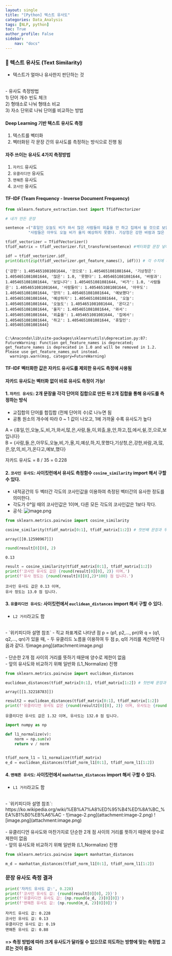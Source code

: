 ```yaml
---
layout: single
title: "[Python] 텍스트 유사도"
categories: Data_Analysis
tags: [NLP, python]
toc: True
author_profile: False
sidebar:
    nav: "docs"
---
```


### 🔎 텍스트 유사도 (Text Similarity)

- 텍스트가 얼마나 유사한지 판단하는 것<br>
<br>
- 유사도 측정방법<br>
1) 단어 개수 빈도 체크<br>
2) 형태소로 나눠 형태소 비교<br>
3) 자소 단위로 나눠 단어를 비교하는 방법<br>

#### Deep Learning  기반 텍스트 유사도 측정 <br>
1) 텍스트를 벡터화<br>
2) 벡터화된 각 문장 간의 유사도를 측정하는 방식으로 진행 됨<br>

#### 자주 쓰이는 유사도 4가지 측정방법<br>
1) `자카드` 유사도<br>
2) `유클리디언` 유사도<br>
3) `맨해튼` 유사도<br>
4) `코사인` 유사도<br>



#### TF-IDF (Team Frequency - Inverse Document Frequency)


```python
from sklearn.feature_extraction.text import TfidfVectorizer

# 내가 만든 문장

sentence =("휴일인 오늘도 비가 와서 많은 사람들이 외출을 안 하고 집에서 쉴 것으로 보입니다.",
          "사람들은 아무도 오늘 비가 올지 예상하지 못했다. 기상청은 강한 바람과 많은 양의 비가 온다고 예보했다.")

tfidf_vectorizer = TfidfVectorizer()
tfidf_matrix = tfidf_vectorizer.fit_transform(sentence) #벡터화할 문장 넣어주기

idf = tfidf_vectorizer.idf_
print(dict(zip(tfidf_vectorizer.get_feature_names(), idf))) # 각 수치에 대한 시각화
```

    {'강한': 1.4054651081081644, '것으로': 1.4054651081081644, '기상청은': 1.4054651081081644, '많은': 1.0, '못했다': 1.4054651081081644, '바람과': 1.4054651081081644, '보입니다': 1.4054651081081644, '비가': 1.0, '사람들은': 1.4054651081081644, '사람들이': 1.4054651081081644, '아무도': 1.4054651081081644, '양의': 1.4054651081081644, '예보했다': 1.4054651081081644, '예상하지': 1.4054651081081644, '오늘': 1.4054651081081644, '오늘도': 1.4054651081081644, '온다고': 1.4054651081081644, '올지': 1.4054651081081644, '와서': 1.4054651081081644, '외출을': 1.4054651081081644, '집에서': 1.4054651081081644, '하고': 1.4054651081081644, '휴일인': 1.4054651081081644}
    

    C:\Anaconda\lib\site-packages\sklearn\utils\deprecation.py:87: FutureWarning: Function get_feature_names is deprecated; get_feature_names is deprecated in 1.0 and will be removed in 1.2. Please use get_feature_names_out instead.
      warnings.warn(msg, category=FutureWarning)
    

#### TF-IDF 벡터화한 값은  자카드 유사도를 제외한 유사도 측정에 사용됨

#### 자카드 유사도는 벡터화 없이 바로 유사도 측정이 가능!

#### 1. `자카드 유사도`: 2개 문장을 각각 단어의 집합으로 만든 뒤 2개 집합을 통해 유사도를 측정하는 방식
- 교집합의 단어를 합집합 (전체 단어의 수)로 나누면 됨
- 공통 원소의 개수에 따라 0 ~ 1 값이 나오고, 1에 가까울 수록 유사도가 높다


A = {휴일,인,오늘,도,비,가,와서,많,은,사람,들,이,외출,을,안,하고,집,에서,쉴,것,으로,보입니다}<br>
B = {사람,들,은,아무도,오늘,비,가,올,지,예상,하,지,못했다,기상청,은,강한,바람,과,많,은,양,의,비,가,온다고,예보,했다}

자카드 유사도 = 8 / 35 = 0.228

#### 2. `코사인 유사도`:  사이킷런에서 유사도 측정함수 `cosine_similarity` import 해서 구할 수 있다.

- 내적공간의 두 벡터간 각도의 코사인값을 이용하여 측정된 벡터간의 유사한 정도를 의미한다. <br>
- 각도가 0°일 때의 코사인값은 1이며, 다른 모든 각도의 코사인값은 1보다 작다.<br>
- 공식: 
![image.png](attachment:image.png)


```python
from sklearn.metrics.pairwise import cosine_similarity

cosine_similarity(tfidf_matrix[0:1], tfidf_matrix[1:2]) # 첫번째 문장과 두번째 문장 비교
```




    array([[0.12590967]])




```python
round(result[0][0], 2)
```




    0.13




```python
result = cosine_similarity(tfidf_matrix[0:1], tfidf_matrix[1:2])
print(f'코사인 유사도 값은 {round(result[0][0], 2)} 이며,')
print(f'유사 정도는 {round(result[0][0],2)*100} 점 입니다.')
```

    코사인 유사도 값은 0.13 이며,
    유사 정도는 13.0 점 입니다.
    

#### 3. `유클리디언 유사도`:  사이킷런에서 `euclidean_distances` import 해서 구할 수 있다.
 - `L2 거리`라고도 함<br>
 <br>
 - `위키피디아 설명 참조`
 - 직교 좌표계로 나타낸 점 p = (p1, p2,..., pn)와 q = (q1, q2,..., qn)가 있을 때, 
 - 두 유클리드 노름을 이용하여 두 점 p, q의 거리를 계산하면 다음과 같다.
 ![image.png](attachment:image.png)


<br>
<br>
- 단순한 2개 점 사이의 거리를 뜻하기 때문에 양수로 제한이 없음<br>
- 앞의 유사도와 비교하기 위해 일반화 (L1_Normalize) 진행


```python
from sklearn.metrics.pairwise import euclidean_distances

euclidean_distances(tfidf_matrix[0:1], tfidf_matrix[1:2]) # 첫번째 문장과 두번째 문장 비교
```




    array([[1.32218783]])




```python
result2 = euclidean_distances(tfidf_matrix[0:1], tfidf_matrix[1:2])
print(f'유클리디언 유사도 값은 {round(result2[0][0], 2)} 이며, 유사도는 {round(result2[0][0],2)*100} 점 입니다.')
```

    유클리디언 유사도 값은 1.32 이며, 유사도는 132.0 점 입니다.
    


```python
import numpy as np

def l1_normalize(v):
    norm = np.sum(v)
    return v / norm


tfidf_norm_l1 = l1_normalize(tfidf_matrix)
e_d = euclidean_distances(tfidf_norm_l1[0:1], tfidf_norm_l1[1:2])
```

####  4. `맨해튼 유사도`:  사이킷런에서 `manhattan_distances` import 해서 구할 수 있다.
 - `L1 거리`라고도 함<br>
 <br>
 - `위키피디아 설명 참조`: https://ko.wikipedia.org/wiki/%EB%A7%A8%ED%95%B4%ED%8A%BC_%EA%B1%B0%EB%A6%AC
 - ![image-2.png](attachment:image-2.png) 
![image.png](attachment:image.png)


<br>
<br>
- 유클리디언 유사도와 마찬가지로 단순한 2개 점 사이의 거리를 뜻하기 때문에 양수로 제한이 없음<br>
- 앞의 유사도와 비교하기 위해 일반화 (L1_Normalize) 진행


```python
from sklearn.metrics.pairwise import manhattan_distances

m_d = manhattan_distances(tfidf_norm_l1[0:1], tfidf_norm_l1[1:2])
```

### 문장 유사도 측정 결과


```python
print('자카드 유사도 값:', 0.228)
print(f'코사인 유사도 값: {round(result[0][0], 2)}')
print(f'유클리디언 유사도 값: {np.round(e_d, 2)[0][0]}')
print(f'맨해튼 유사도 값: {np.round(m_d, 2)[0][0]}')
```

    자카드 유사도 값: 0.228
    코사인 유사도 값: 0.13
    유클리디언 유사도 값: 0.19
    맨해튼 유사도 값: 0.88
    

#### => 측정 방법에 따라 크게 유사도가 달라질 수 있으므로 의도하는 방향에 맞는 측정법 고르는 것이 중요
